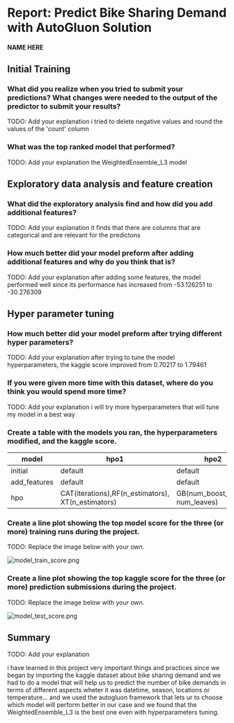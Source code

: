 # Report: Predict Bike Sharing Demand with AutoGluon Solution
#### NAME HERE

## Initial Training
### What did you realize when you tried to submit your predictions? What changes were needed to the output of the predictor to submit your results?
TODO: Add your explanation
i tried to delete negative values and round the values of the 'count' column

### What was the top ranked model that performed?
TODO: Add your explanation
the WeightedEnsemble_L3 model

## Exploratory data analysis and feature creation
### What did the exploratory analysis find and how did you add additional features?
TODO: Add your explanation
it finds that there are columns that are categorical and are relevant for the predictons

### How much better did your model preform after adding additional features and why do you think that is?
TODO: Add your explanation
after adding some features, the model performed well since its performance has increased from -53.126251 to -30.276309 

## Hyper parameter tuning
### How much better did your model preform after trying different hyper parameters?
TODO: Add your explanation
after trying to tune the model hyperparameters, the kaggle score improved from 0.70217 to 1.79461 

### If you were given more time with this dataset, where do you think you would spend more time?
TODO: Add your explanation
i will try more hyperparameters that will tune my model in a best way

### Create a table with the models you ran, the hyperparameters modified, and the kaggle score.
|model|hpo1|hpo2|hpo3|score|
|--|--|--|--|--|
|initial|default|default|default|1.79461|
|add_features|default|default|default|0.70217|
|hpo|CAT(iterations),RF(n_estimators), XT(n_estimators)|GB(num_boost_round, num_leaves)|scheduler, searcher|0.45257|


### Create a line plot showing the top model score for the three (or more) training runs during the project.

TODO: Replace the image below with your own.

![model_train_score.png](img/model_train_score.png)

### Create a line plot showing the top kaggle score for the three (or more) prediction submissions during the project.

TODO: Replace the image below with your own.

![model_test_score.png](img/model_test_score.png)

## Summary
TODO: Add your explanation

i have learned in this project very important things and practices since we began by importing the kaggle dataset about bike sharing demand and we had to do a model that will help us to predict the number of bike demands in terms of different aspects wheter it  was datetime, season, locations or temperature... and we used the autogluon framework that lets ur to choose which model will perform better in our case and we found that the WeightedEnsemble_L3 is the best one even with hyperparameters tuning.